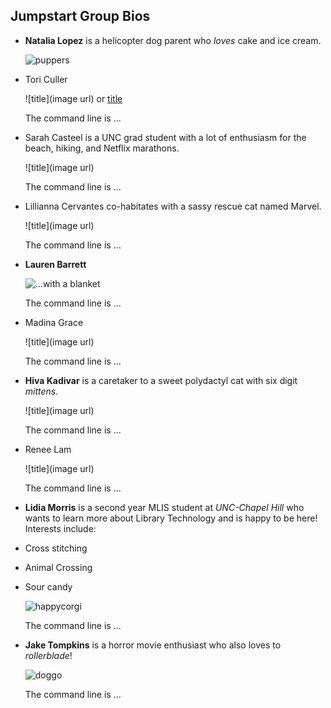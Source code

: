 ## Jumpstart Group Bios

- **Natalia Lopez** is a helicopter dog parent who *loves* cake and ice cream.

   ![puppers](https://encrypted-tbn0.gstatic.com/images?q=tbn%3AANd9GcQq4YXHU5CzMxbh3ZV4tyNJ2UqcD5wxmObunw&usqp=CAU)

- Tori Culler

  ![title](image url) or [title](url)
  
  The command line is ...

- Sarah Casteel is a UNC grad student with a lot of enthusiasm for the beach, hiking, and Netflix marathons.

  ![title](image url)
  
  The command line is ...

- Lillianna Cervantes co-habitates with a sassy rescue cat named Marvel. 

  ![title](image url)
  
  The command line is ...
  
- **Lauren Barrett**

  ![...with a blanket](https://engage.brctv.com/sites/default/files/styles/blog_large/public/blog/2019-10/Kids%20reading%20during%20power%20outage.jpg?itok=unEQbETl)
  
  The command line is ...
  
- Madina Grace

  ![title](image url)
  
  The command line is ...
  
- **Hiva Kadivar** is a caretaker to a sweet polydactyl cat with six digit *mittens*.

  ![title](image url)
  
  The command line is ...
  
- Renee Lam

  ![title](image url)
  
  The command line is ...
  
- **Lidia Morris** is a second year MLIS student at *UNC-Chapel Hill* who wants to learn more about Library Technology and is happy to be here!
Interests include:
- Cross stitching
- Animal Crossing
- Sour candy

  ![happycorgi](https://i.pinimg.com/originals/c9/b7/d9/c9b7d945c01a0d817baa4d307e561cba.jpg)
  
  The command line is ...
  
- **Jake Tompkins** is a horror movie enthusiast who also loves to *rollerblade*!

  ![doggo](https://i.pinimg.com/originals/37/5d/ed/375ded3ce5414802d2d534286a971362.jpg)
  
  The command line is ...
  
